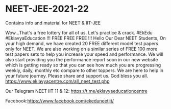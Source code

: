 # NEET-JEE-2021-22
Contains info and material for NEET &amp; IIT-JEE

Wow...That's a free lottery for all of us. Let's practice & crack. 
#EkEdu #EklavyaEducation
!!! FREE FREE FREE !!!
Hello Our Dear NEET Students,
On your high demand, we have created 20 FREE different model test papers only for NEET. We are also working on a similar series of FREE 100 more test papers sets to help you increase your speed and performance. 
We will also start providing you the performance report soon in our new website which is getting ready so that you can see how much you are progressing weekly, daily, monthly etc compare to other toppers. 
We are here to help in your future journey. Please share and support us. God bless you all.
https://www.eklavyacentre.com/all_neet_test.php

Our Telegram NEET IIT 11 & 12: https://t.me/eklavyaeducationcentre 

Facebook:https://www.facebook.com/ekeduneetiit/
